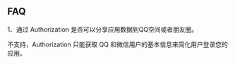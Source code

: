 ## FAQ

1、通过 Authorization 是否可以分享应用数据到QQ空间或者朋友圈。

不支持，Authorization 只能获取 QQ 和微信用户的基本信息来简化用户登录您的应用。


